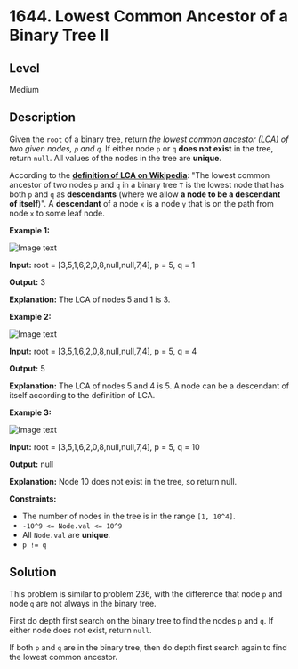 # 1644. Lowest Common Ancestor of a Binary Tree II
## Level
Medium

## Description
Given the `root` of a binary tree, return *the lowest common ancestor (LCA) of two given nodes, `p` and `q`*. If either node `p` or `q` **does not exist** in the tree, return `null`. All values of the nodes in the tree are **unique**.

According to the **[definition of LCA on Wikipedia](https://en.wikipedia.org/wiki/Lowest_common_ancestor)**: "The lowest common ancestor of two nodes `p` and `q` in a binary tree `T` is the lowest node that has both `p` and `q` as **descendants** (where we allow **a node to be a descendant of itself**)". A **descendant** of a node `x` is a node `y` that is on the path from node `x` to some leaf node.

**Example 1:**

![Image text](https://assets.leetcode.com/uploads/2018/12/14/binarytree.png)

**Input:** root = [3,5,1,6,2,0,8,null,null,7,4], p = 5, q = 1

**Output:** 3

**Explanation:** The LCA of nodes 5 and 1 is 3.

**Example 2:**

![Image text](https://assets.leetcode.com/uploads/2018/12/14/binarytree.png)

**Input:** root = [3,5,1,6,2,0,8,null,null,7,4], p = 5, q = 4

**Output:** 5

**Explanation:** The LCA of nodes 5 and 4 is 5. A node can be a descendant of itself according to the definition of LCA.

**Example 3:**

![Image text](https://assets.leetcode.com/uploads/2018/12/14/binarytree.png)

**Input:** root = [3,5,1,6,2,0,8,null,null,7,4], p = 5, q = 10

**Output:** null

**Explanation:** Node 10 does not exist in the tree, so return null.

**Constraints:**

* The number of nodes in the tree is in the range `[1, 10^4]`.
* `-10^9 <= Node.val <= 10^9`
* All `Node.val` are **unique**.
* `p != q`

## Solution
This problem is similar to problem 236, with the difference that node `p` and node `q` are not always in the binary tree.

First do depth first search on the binary tree to find the nodes `p` and `q`. If either node does not exist, return `null`.

If both `p` and `q` are in the binary tree, then do depth first search again to find the lowest common ancestor.
